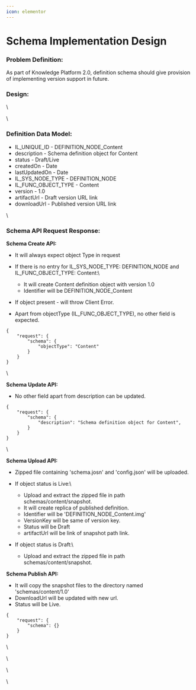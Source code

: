 ```yaml
---
icon: elementor
---
```


# Schema Implementation Design

### Problem Definition: <a href="#schemaimplementationdesign-problemdefinition" id="schemaimplementationdesign-problemdefinition"></a>

As part of Knowledge Platform 2.0, definition schema should give provision of implementing version support in future.

### Design: <a href="#schemaimplementationdesign-design" id="schemaimplementationdesign-design"></a>

\


\




### Definition Data Model: <a href="#schemaimplementationdesign-definitiondatamodel" id="schemaimplementationdesign-definitiondatamodel"></a>

* IL\_UNIQUE\_ID - DEFINITION\_NODE\_Content
* description - Schema definition object for Content
* status - Draft/Live
* createdOn - Date
* lastUpdatedOn - Date
* IL\_SYS\_NODE\_TYPE - DEFINITION\_NODE
* IL\_FUNC\_OBJECT\_TYPE - Content
* version - 1.0
* artifactUrl - Draft version URL link
* downloadUrl - Published version URL link

\


### Schema API Request Response: <a href="#schemaimplementationdesign-schemaapirequestresponse" id="schemaimplementationdesign-schemaapirequestresponse"></a>

**Schema Create API:**

* It will always expect object Type in request
* If there is no entry for IL\_SYS\_NODE\_TYPE: DEFINITION\_NODE and IL\_FUNC\_OBJECT\_TYPE: Content:\

  * It will create Content definition object with version 1.0
  * Identifier will be DEFINITION\_NODE\_Content
* If object present - will throw Client Error.
* Apart from objectType (IL\_FUNC\_OBJECT\_TYPE), no other field is expected.

```
{
	"request": {
		"schema": {
			"objectType": "Content"
		}
	}
}
```

\


**Schema Update API:**

* No other field apart from description can be updated.

```
{
	"request": {
		"schema": {
			"description": "Schema definition object for Content",
		}
	}
}
```

\


**Schema Upload API:**

* Zipped file containing 'schema.josn' and 'config.json' will be uploaded.
* If object status is Live:\

  * Upload and extract the zipped file in path schemas/content/snapshot.
  * It will create replica of published definition.
  * Identifier will be 'DEFINITION\_NODE\_Content.img'
  * VersionKey will be same of version key.
  * Status will be Draft
  * artifactUrl will be link of snapshot path link.
* If object status is Draft:\

  * Upload and extract the zipped file in path schemas/content/snapshot.

**Schema Publish API:**

* It will copy the snapshot files to the directory named 'schemas/content/1.0'
* DownloadUrl will be updated with new url.
* Status will be Live.

```
{
	"request": {
		"schema": {}
	}
}
```

\


\


\


\

